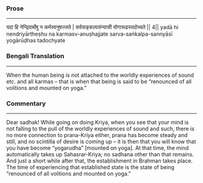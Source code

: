 ### Prose 
 --- 
यदा हि नेन्द्रियार्थेषु न कर्मस्वनुषज्जते |
सर्वसङ्कल्पसंन्यासी योगारूढस्तदोच्यते || 4||
yadā hi nendriyārtheṣhu na karmasv-anuṣhajjate
sarva-saṅkalpa-sannyāsī yogārūḍhas tadochyate

### Bengali Translation 
 --- 
When the human being is not attached to the worldly experiences of sound etc. and all karmas – that is when that being is said to be “renounced of all volitions and mounted on yoga.” 

### Commentary 
 --- 
Dear sadhak! While going on doing Kriya, when you see that your mind is not falling to the pull of the worldly experiences of sound and such, there is no more connection to prana-Kriya either, prana has become steady and still, and no scintilla of desire is coming up – it is then that you will know that you have become “yogarudha” [mounted on yoga]. At that time, the mind automatically takes up Sahasrar-Kriya; no sadhana other than that remains. And just a short while after that, the establishment in Brahman takes place. The time of experiencing that established state is the state of being “renounced of all volitions and mounted on yoga.”